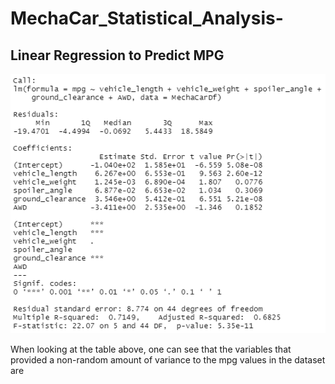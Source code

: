 # MechaCar_Statistical_Analysis-

## Linear Regression to Predict MPG

![Image of Linear Regression](https://github.com/josem279/MechaCar_Statistical_Analysis-/blob/main/Images/MechaCarDF_Summary_Stats.PNG)

When looking at the table above, one can see that the variables that provided a non-random amount of variance to the mpg values in the dataset are 
